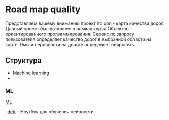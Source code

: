 # Road map quality

Представляем вашему вниманию проект по ооп - карта качества дорог. Данный проект был выполнен в рамках курса Объектно-ориентированного программирования. Сервис по запросу пользователя определяет качество дорог в выбранной области на карте. Ямы и неровности на дороге определяет нейросеть.

## Структура
- [Machine learning](#ML)
- 

### ML
[ML](/ML)

-[detr](/ML/detr.py) - Ноутбук для обучения нейросети 